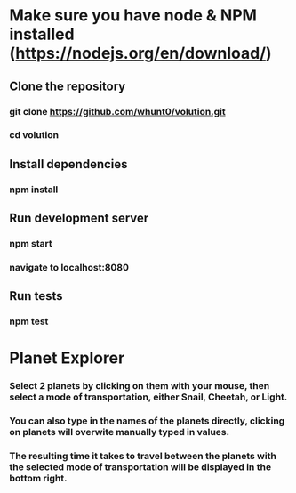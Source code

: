 # Make sure you have node & NPM installed (https://nodejs.org/en/download/)
## Clone the repository
### git clone https://github.com/whunt0/volution.git
### cd volution
## Install dependencies
### npm install
## Run development server
### npm start
### navigate to localhost:8080
## Run tests
### npm test
# Planet Explorer
### Select 2 planets by clicking on them with your mouse, then select a mode of transportation, either Snail, Cheetah, or Light.
### You can also type in the names of the planets directly, clicking on planets will overwite manually typed in values.
### The resulting time it takes to travel between the planets with the selected mode of transportation will be displayed in the bottom right.

